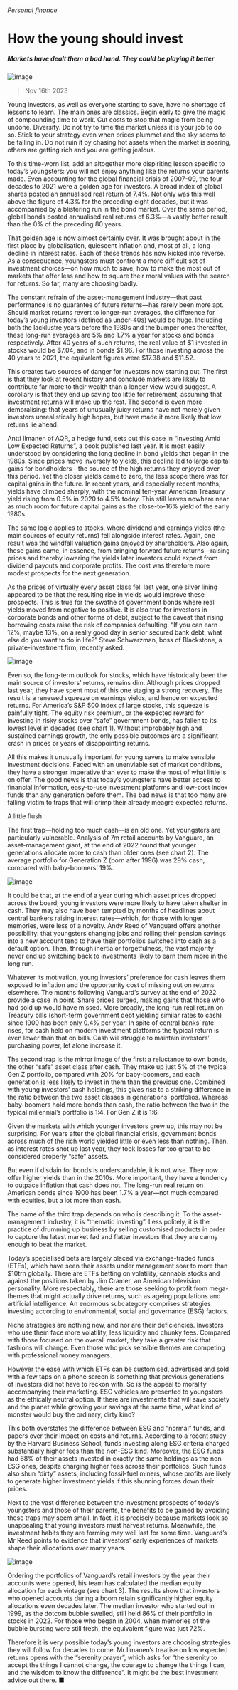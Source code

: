 ###### Personal finance
# How the young should invest 
##### Markets have dealt them a bad hand. They could be playing it better 
![image](images/20231118_FBD002.jpg) 
> Nov 16th 2023 
Young investors, as well as everyone starting to save, have no shortage of lessons to learn. The main ones are classics. Begin early to give the magic of compounding time to work. Cut costs to stop that magic from being undone. Diversify. Do not try to time the market unless it is your job to do so. Stick to your strategy even when prices plummet and the sky seems to be falling in. Do not ruin it by chasing hot assets when the market is soaring, others are getting rich and you are getting jealous.
To this time-worn list, add an altogether more dispiriting lesson specific to today’s youngsters: you will not enjoy anything like the returns your parents made. Even accounting for the global financial crisis of 2007-09, the four decades to 2021 were a golden age for investors. A broad index of global shares posted an annualised real return of 7.4%. Not only was this well above the figure of 4.3% for the preceding eight decades, but it was accompanied by a blistering run in the bond market. Over the same period, global bonds posted annualised real returns of 6.3%—a vastly better result than the 0% of the preceding 80 years. 
That golden age is now almost certainly over. It was brought about in the first place by globalisation, quiescent inflation and, most of all, a long decline in interest rates. Each of these trends has now kicked into reverse. As a consequence, youngsters must confront a more difficult set of investment choices—on how much to save, how to make the most out of markets that offer less and how to square their moral values with the search for returns. So far, many are choosing badly.
The constant refrain of the asset-management industry—that past performance is no guarantee of future returns—has rarely been more apt. Should market returns revert to longer-run averages, the difference for today’s young investors (defined as under-40s) would be huge. Including both the lacklustre years before the 1980s and the bumper ones thereafter, these long-run averages are 5% and 1.7% a year for stocks and bonds respectively. After 40 years of such returns, the real value of $1 invested in stocks would be $7.04, and in bonds $1.96. For those investing across the 40 years to 2021, the equivalent figures were $17.38 and $11.52.
This creates two sources of danger for investors now starting out. The first is that they look at recent history and conclude markets are likely to contribute far more to their wealth than a longer view would suggest. A corollary is that they end up saving too little for retirement, assuming that investment returns will make up the rest. The second is even more demoralising: that years of unusually juicy returns have not merely given investors unrealistically high hopes, but have made it more likely that low returns lie ahead.
Antti Ilmanen of AQR, a hedge fund, sets out this case in “Investing Amid Low Expected Returns”, a book published last year. It is most easily understood by considering the long decline in bond yields that began in the 1980s. Since prices move inversely to yields, this decline led to large capital gains for bondholders—the source of the high returns they enjoyed over this period. Yet the closer yields came to zero, the less scope there was for capital gains in the future. In recent years, and especially recent months, yields have climbed sharply, with the nominal ten-year American Treasury yield rising from 0.5% in 2020 to 4.5% today. This still leaves nowhere near as much room for future capital gains as the close-to-16% yield of the early 1980s.
The same logic applies to stocks, where dividend and earnings yields (the main sources of equity returns) fell alongside interest rates. Again, one result was the windfall valuation gains enjoyed by shareholders. Also again, these gains came, in essence, from bringing forward future returns—raising prices and thereby lowering the yields later investors could expect from dividend payouts and corporate profits. The cost was therefore more modest prospects for the next generation.
As the prices of virtually every asset class fell last year, one silver lining appeared to be that the resulting rise in yields would improve these prospects. This is true for the swathe of government bonds where real yields moved from negative to positive. It is also true for investors in corporate bonds and other forms of debt, subject to the caveat that rising borrowing costs raise the risk of companies defaulting. “If you can earn 12%, maybe 13%, on a really good day in senior secured bank debt, what else do you want to do in life?” Steve Schwarzman, boss of Blackstone, a private-investment firm, recently asked.
![image](images/20231118_FNC422.png) 

Even so, the long-term outlook for stocks, which have historically been the main source of investors’ returns, remains dim. Although prices dropped last year, they have spent most of this one staging a strong recovery. The result is a renewed squeeze on earnings yields, and hence on expected returns. For America’s S&amp;P 500 index of large stocks, this squeeze is painfully tight. The equity risk premium, or the expected reward for investing in risky stocks over “safe” government bonds, has fallen to its lowest level in decades (see chart 1). Without improbably high and sustained earnings growth, the only possible outcomes are a significant crash in prices or years of disappointing returns.
All this makes it unusually important for young savers to make sensible investment decisions. Faced with an unenviable set of market conditions, they have a stronger imperative than ever to make the most of what little is on offer. The good news is that today’s youngsters have better access to financial information, easy-to-use investment platforms and low-cost index funds than any generation before them. The bad news is that too many are falling victim to traps that will crimp their already meagre expected returns.
A little flush
The first trap—holding too much cash—is an old one. Yet youngsters are particularly vulnerable. Analysis of 7m retail accounts by Vanguard, an asset-management giant, at the end of 2022 found that younger generations allocate more to cash than older ones (see chart 2). The average portfolio for Generation Z (born after 1996) was 29% cash, compared with baby-boomers’ 19%.
![image](images/20231118_FNC418.png) 

It could be that, at the end of a year during which asset prices dropped across the board, young investors were more likely to have taken shelter in cash. They may also have been tempted by months of headlines about central bankers raising interest rates—which, for those with longer memories, were less of a novelty. Andy Reed of Vanguard offers another possibility: that youngsters changing jobs and rolling their pension savings into a new account tend to have their portfolios switched into cash as a default option. Then, through inertia or forgetfulness, the vast majority never end up switching back to investments likely to earn them more in the long run.
Whatever its motivation, young investors’ preference for cash leaves them exposed to inflation and the opportunity cost of missing out on returns elsewhere. The months following Vanguard’s survey at the end of 2022 provide a case in point. Share prices surged, making gains that those who had sold up would have missed. More broadly, the long-run real return on Treasury bills (short-term government debt yielding similar rates to cash) since 1900 has been only 0.4% per year. In spite of central banks’ rate rises, for cash held on modern investment platforms the typical return is even lower than that on bills. Cash will struggle to maintain investors’ purchasing power, let alone increase it.
The second trap is the mirror image of the first: a reluctance to own bonds, the other “safe” asset class after cash. They make up just 5% of the typical Gen Z portfolio, compared with 20% for baby-boomers, and each generation is less likely to invest in them than the previous one. Combined with young investors’ cash holdings, this gives rise to a striking difference in the ratio between the two asset classes in generations’ portfolios. Whereas baby-boomers hold more bonds than cash, the ratio between the two in the typical millennial’s portfolio is 1:4. For Gen Z it is 1:6.
Given the markets with which younger investors grew up, this may not be surprising. For years after the global financial crisis, government bonds across much of the rich world yielded little or even less than nothing. Then, as interest rates shot up last year, they took losses far too great to be considered properly “safe” assets.
But even if disdain for bonds is understandable, it is not wise. They now offer higher yields than in the 2010s. More important, they have a tendency to outpace inflation that cash does not. The long-run real return on American bonds since 1900 has been 1.7% a year—not much compared with equities, but a lot more than cash.
The name of the third trap depends on who is describing it. To the asset-management industry, it is “thematic investing”. Less politely, it is the practice of drumming up business by selling customised products in order to capture the latest market fad and flatter investors that they are canny enough to beat the market.
Today’s specialised bets are largely placed via exchange-traded funds (ETFs), which have seen their assets under management soar to more than $10trn globally. There are ETFs betting on volatility, cannabis stocks and against the positions taken by Jim Cramer, an American television personality. More respectably, there are those seeking to profit from mega-themes that might actually drive returns, such as ageing populations and artificial intelligence. An enormous subcategory comprises strategies investing according to environmental, social and governance (ESG) factors.
Niche strategies are nothing new, and nor are their deficiencies. Investors who use them face more volatility, less liquidity and chunky fees. Compared with those focused on the overall market, they take a greater risk that fashions will change. Even those who pick sensible themes are competing with professional money managers.
However the ease with which ETFs can be customised, advertised and sold with a few taps on a phone screen is something that previous generations of investors did not have to reckon with. So is the appeal to morality accompanying their marketing. ESG vehicles are presented to youngsters as the ethically neutral option. If there are investments that will save society and the planet while growing your savings at the same time, what kind of monster would buy the ordinary, dirty kind?
This both overstates the difference between ESG and “normal” funds, and papers over their impact on costs and returns. According to a recent study by the Harvard Business School, funds investing along ESG criteria charged substantially higher fees than the non-ESG kind. Moreover, the ESG funds had 68% of their assets invested in exactly the same holdings as the non-ESG ones, despite charging higher fees across their portfolios. Such funds also shun “dirty” assets, including fossil-fuel miners, whose profits are likely to generate higher investment yields if this shunning forces down their prices.
Next to the vast difference between the investment prospects of today’s youngsters and those of their parents, the benefits to be gained by avoiding these traps may seem small. In fact, it is precisely because markets look so unappealing that young investors must harvest returns. Meanwhile, the investment habits they are forming may well last for some time. Vanguard’s Mr Reed points to evidence that investors’ early experiences of markets shape their allocations over many years. 
![image](images/20231118_FNC417.png) 

Ordering the portfolios of Vanguard’s retail investors by the year their accounts were opened, his team has calculated the median equity allocation for each vintage (see chart 3). The results show that investors who opened accounts during a boom retain significantly higher equity allocations even decades later. The median investor who started out in 1999, as the dotcom bubble swelled, still held 86% of their portfolio in stocks in 2022. For those who began in 2004, when memories of the bubble bursting were still fresh, the equivalent figure was just 72%.
Therefore it is very possible today’s young investors are choosing strategies they will follow for decades to come. Mr Ilmanen’s treatise on low expected returns opens with the “serenity prayer”, which asks for “the serenity to accept the things I cannot change, the courage to change the things I can, and the wisdom to know the difference”. It might be the best investment advice out there. ■

